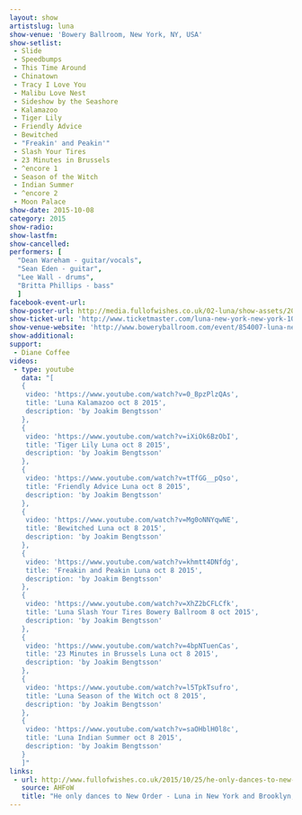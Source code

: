 ```yaml
---
layout: show
artistslug: luna
show-venue: 'Bowery Ballroom, New York, NY, USA'
show-setlist: 
 - Slide
 - Speedbumps
 - This Time Around
 - Chinatown
 - Tracy I Love You
 - Malibu Love Nest
 - Sideshow by the Seashore
 - Kalamazoo
 - Tiger Lily
 - Friendly Advice
 - Bewitched
 - "Freakin' and Peakin'"
 - Slash Your Tires
 - 23 Minutes in Brussels
 - ^encore 1
 - Season of the Witch
 - Indian Summer
 - ^encore 2
 - Moon Palace
show-date: 2015-10-08
category: 2015
show-radio: 
show-lastfm: 
show-cancelled: 
performers: [
  "Dean Wareham - guitar/vocals",
  "Sean Eden - guitar",
  "Lee Wall - drums",
  "Britta Phillips - bass"
  ]
facebook-event-url: 
show-poster-url: http://media.fullofwishes.co.uk/02-luna/show-assets/2015-10/2015-10-luna-poster-us-part-1-strawberryluna.jpg
show-ticket-url: 'http://www.ticketmaster.com/luna-new-york-new-york-10-08-2015/event/00004EA70608A186?artistid=733769&majorcatid=10001&minorcatid=60'
show-venue-website: 'http://www.boweryballroom.com/event/854007-luna-new-york'
show-additional: 
support:
 - Diane Coffee
videos:
 - type: youtube
   data: "[
   {
    video: 'https://www.youtube.com/watch?v=0_BpzPlzQAs',
    title: 'Luna Kalamazoo oct 8 2015',
    description: 'by Joakim Bengtsson'
   },
   {
    video: 'https://www.youtube.com/watch?v=iXiOk6BzObI',
    title: 'Tiger Lily Luna oct 8 2015',
    description: 'by Joakim Bengtsson'
   },
   {
    video: 'https://www.youtube.com/watch?v=tTfGG__pQso',
    title: 'Friendly Advice Luna oct 8 2015',
    description: 'by Joakim Bengtsson'
   },
   {
    video: 'https://www.youtube.com/watch?v=Mg0oNNYqwNE',
    title: 'Bewitched Luna oct 8 2015',
    description: 'by Joakim Bengtsson'
   },
   {
    video: 'https://www.youtube.com/watch?v=khmtt4DNfdg',
    title: 'Freakin and Peakin Luna oct 8 2015',
    description: 'by Joakim Bengtsson'
   },
   {
    video: 'https://www.youtube.com/watch?v=XhZ2bCFLCfk',
    title: 'Luna Slash Your Tires Bowery Ballroom 8 oct 2015',
    description: 'by Joakim Bengtsson'
   },
   {
    video: 'https://www.youtube.com/watch?v=4bpNTuenCas',
    title: '23 Minutes in Brussels Luna oct 8 2015',
    description: 'by Joakim Bengtsson'
   },
   {
    video: 'https://www.youtube.com/watch?v=l5TpkTsufro',
    title: 'Luna Season of the Witch oct 8 2015',
    description: 'by Joakim Bengtsson'
   },
   {
    video: 'https://www.youtube.com/watch?v=saOHblH0l8c',
    title: 'Luna Indian Summer oct 8 2015',
    description: 'by Joakim Bengtsson'
   }
   ]"
links:
 - url: http://www.fullofwishes.co.uk/2015/10/25/he-only-dances-to-new-order-luna-in-ny-and-brooklyn-part-two/
   source: AHFoW
   title: "He only dances to New Order - Luna in New York and Brooklyn, part two: Thursday"
---
```

